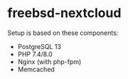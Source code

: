 # freebsd-nextcloud
 Setup is based on these components:

  *  PostgreSQL 13
  *  PHP 7.4/8.0
  *  Nginx (with php-fpm)
  *  Memcached

